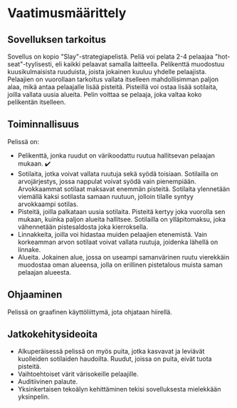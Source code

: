 # Vaatimusmäärittely
## Sovelluksen tarkoitus
Sovellus on kopio "Slay"-strategiapelistä. Peliä voi pelata 2-4 pelaajaa "hot-seat"-tyylisesti, eli kaikki pelaavat samalla laitteella. Pelikenttä muodostuu kuusikulmaisista ruuduista, joista jokainen kuuluu yhdelle pelaajista. Pelaajien on vuorollaan tarkoitus vallata itselleen mahdollisimman paljon alaa, mikä antaa pelaajalle lisää pisteitä. Pisteillä voi ostaa lisää sotilaita, joilla vallata uusia alueita. Pelin voittaa se pelaaja, joka valtaa koko pelikentän itselleen.

## Toiminnallisuus
Pelissä on:
* Pelikenttä, jonka ruudut on värikoodattu ruutua hallitsevan pelaajan mukaan. ✔️
* Sotilaita, jotka voivat vallata ruutuja sekä syödä toisiaan. Sotilailla on arvojärjestys, jossa nappulat voivat syödä vain pienempiään. Arvokkaammat sotilaat maksavat enemmän pisteitä. Sotilaita ylennetään viemällä kaksi sotilasta samaan ruutuun, jolloin tilalle syntyy arvokkaampi sotilas.
* Pisteitä, joilla palkataan uusia sotilaita. Pisteitä kertyy joka vuorolla sen mukaan, kuinka paljon alueita hallitsee. Sotilailla on ylläpitomaksu, joka vähennetään pistesaldosta joka kierroksella.
* Linnakkeita, joilla voi hidastaa muiden pelaajien etenemistä. Vain korkeamman arvon sotilaat voivat vallata ruutuja, joidenka lähellä on linnake.
* Alueita. Jokainen alue, jossa on useampi samanvärinen ruutu vierekkäin muodostaa oman alueensa, jolla on erillinen pistetalous muista saman pelaajan alueesta.

## Ohjaaminen
Pelissä on graafinen käyttöliittymä, jota ohjataan hiirellä.

## Jatkokehitysideoita

* Alkuperäisessä pelissä on myös puita, jotka kasvavat ja leviävät kuolleiden sotilaiden haudoilta. Ruudut, joissa on puita, eivät tuota pisteitä.
* Vaihtoehtoiset värit värisokeille pelaajille.
* Auditiivinen palaute.
* Yksinkertaisen tekoälyn kehittäminen tekisi sovelluksesta mielekkään yksinpelin.
